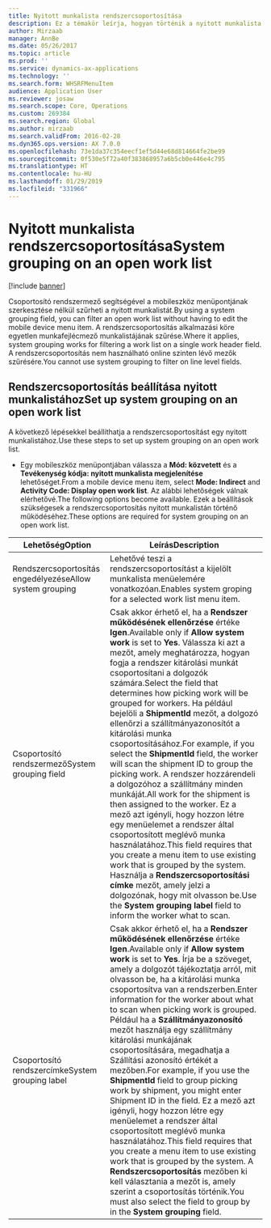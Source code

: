 ```yaml
---
title: Nyitott munkalista rendszercsoportosítása
description: Ez a témakör leírja, hogyan történik a nyitott munkalista szűrése egy mobileszközön.
author: Mirzaab
manager: AnnBe
ms.date: 05/26/2017
ms.topic: article
ms.prod: ''
ms.service: dynamics-ax-applications
ms.technology: ''
ms.search.form: WHSRFMenuItem
audience: Application User
ms.reviewer: josaw
ms.search.scope: Core, Operations
ms.custom: 269384
ms.search.region: Global
ms.author: mirzaab
ms.search.validFrom: 2016-02-28
ms.dyn365.ops.version: AX 7.0.0
ms.openlocfilehash: 73e1da37c354eecf1ef5d44e68d814664fe2be99
ms.sourcegitcommit: 0f530e5f72a40f383868957a6b5cb0e446e4c795
ms.translationtype: HT
ms.contentlocale: hu-HU
ms.lasthandoff: 01/29/2019
ms.locfileid: "331966"
---
```

# <a name="system-grouping-on-an-open-work-list"></a><span data-ttu-id="3349f-103">Nyitott munkalista rendszercsoportosítása</span><span class="sxs-lookup"><span data-stu-id="3349f-103">System grouping on an open work list</span></span>

[!include [banner](../includes/banner.md)]

<span data-ttu-id="3349f-104">Csoportosító rendszermező segítségével a mobileszköz menüpontjának szerkesztése nélkül szűrheti a nyitott munkalistát.</span><span class="sxs-lookup"><span data-stu-id="3349f-104">By using a system grouping field, you can filter an open work list without having to edit the mobile device menu item.</span></span>
<span data-ttu-id="3349f-105">A rendszercsoportosítás alkalmazási köre egyetlen munkafejlécmező munkalistájának szűrése.</span><span class="sxs-lookup"><span data-stu-id="3349f-105">Where it applies, system grouping works for filtering a work list on a single work header field.</span></span> <span data-ttu-id="3349f-106">A rendszercsoportosítás nem használható online szinten lévő mezők szűrésére.</span><span class="sxs-lookup"><span data-stu-id="3349f-106">You cannot use system grouping to filter on line level fields.</span></span>

## <a name="set-up-system-grouping-on-an-open-work-list"></a><span data-ttu-id="3349f-107">Rendszercsoportosítás beállítása nyitott munkalistához</span><span class="sxs-lookup"><span data-stu-id="3349f-107">Set up system grouping on an open work list</span></span>
<span data-ttu-id="3349f-108">A következő lépésekkel beállíthatja a rendszercsoportosítást egy nyitott munkalistához.</span><span class="sxs-lookup"><span data-stu-id="3349f-108">Use these steps to set up system grouping on an open work list.</span></span>

-   <span data-ttu-id="3349f-109">Egy mobileszköz menüpontjában válassza a **Mód: közvetett** és a **Tevékenység kódja: nyitott munkalista megjelenítése** lehetőséget.</span><span class="sxs-lookup"><span data-stu-id="3349f-109">From a mobile device menu item, select **Mode: Indirect** and **Activity Code: Display open work list**.</span></span> <span data-ttu-id="3349f-110">Az alábbi lehetőségek válnak elérhetővé.</span><span class="sxs-lookup"><span data-stu-id="3349f-110">The following options become available.</span></span> <span data-ttu-id="3349f-111">Ezek a beállítások szükségesek a rendszercsoportosítás nyitott munkalistán történő működéséhez.</span><span class="sxs-lookup"><span data-stu-id="3349f-111">These options are required for system grouping on an open work list.</span></span> 

|        <span data-ttu-id="3349f-112">Lehetőség</span><span class="sxs-lookup"><span data-stu-id="3349f-112">Option</span></span>         |                                                                                                                                                                                                                                                                         <span data-ttu-id="3349f-113">Leírás</span><span class="sxs-lookup"><span data-stu-id="3349f-113">Description</span></span>                                                                                                                                                                                                                                                                         |
|-----------------------|-------------------------------------------------------------------------------------------------------------------------------------------------------------------------------------------------------------------------------------------------------------------------------------------------------------------------------------------------------------------------------------------------------------------------------------------------------------------------------------------------------------------------------------------------------------|
| <span data-ttu-id="3349f-114">Rendszercsoportosítás engedélyezése</span><span class="sxs-lookup"><span data-stu-id="3349f-114">Allow system grouping</span></span> |                                                                                                                                                                                                                                                 <span data-ttu-id="3349f-115">Lehetővé teszi a rendszercsoportosítást a kijelölt munkalista menüelemére vonatkozóan.</span><span class="sxs-lookup"><span data-stu-id="3349f-115">Enables system groping for a selected work list menu item.</span></span>                                                                                                                                                                                                                                                  |
| <span data-ttu-id="3349f-116">Csoportosító rendszermező</span><span class="sxs-lookup"><span data-stu-id="3349f-116">System grouping field</span></span> | <span data-ttu-id="3349f-117">Csak akkor érhető el, ha a <strong>Rendszer működésének ellenőrzése</strong> értéke <strong>Igen</strong>.</span><span class="sxs-lookup"><span data-stu-id="3349f-117">Available only if <strong>Allow system work</strong> is set to <strong>Yes</strong>.</span></span> <span data-ttu-id="3349f-118">Válassza ki azt a mezőt, amely meghatározza, hogyan fogja a rendszer kitárolási munkát csoportosítani a dolgozók számára.</span><span class="sxs-lookup"><span data-stu-id="3349f-118">Select the field that determines how picking work will be grouped for workers.</span></span> <span data-ttu-id="3349f-119">Ha például bejelöli a <strong>ShipmentId</strong> mezőt, a dolgozó ellenőrzi a szállítmányazonosítót a kitárolási munka csoportosításához.</span><span class="sxs-lookup"><span data-stu-id="3349f-119">For example, if you select the <strong>ShipmentId</strong> field, the worker will scan the shipment ID to group the picking work.</span></span> <span data-ttu-id="3349f-120">A rendszer hozzárendeli a dolgozóhoz a szállítmány minden munkáját.</span><span class="sxs-lookup"><span data-stu-id="3349f-120">All work for the shipment is then assigned to the worker.</span></span> <span data-ttu-id="3349f-121">Ez a mező azt igényli, hogy hozzon létre egy menüelemet a rendszer által csoportosított meglévő munka használatához.</span><span class="sxs-lookup"><span data-stu-id="3349f-121">This field requires that you create a menu item to use existing work that is grouped by the system.</span></span> <span data-ttu-id="3349f-122">Használja a <strong>Rendszercsoportosítási címke</strong> mezőt, amely jelzi a dolgozónak, hogy mit olvasson be.</span><span class="sxs-lookup"><span data-stu-id="3349f-122">Use the <strong>System grouping label</strong> field to inform the worker what to scan.</span></span> |
| <span data-ttu-id="3349f-123">Csoportosító rendszercímke</span><span class="sxs-lookup"><span data-stu-id="3349f-123">System grouping label</span></span> |                       <span data-ttu-id="3349f-124">Csak akkor érhető el, ha a <strong>Rendszer működésének ellenőrzése</strong> értéke <strong>Igen</strong>.</span><span class="sxs-lookup"><span data-stu-id="3349f-124">Available only if <strong>Allow system work</strong> is set to <strong>Yes</strong>.</span></span> <span data-ttu-id="3349f-125">Írja be a szöveget, amely a dolgozót tájékoztatja arról, mit olvasson be, ha a kitárolási munka csoportosítva van a rendszerben.</span><span class="sxs-lookup"><span data-stu-id="3349f-125">Enter information for the worker about what to scan when picking work is grouped.</span></span> <span data-ttu-id="3349f-126">Például ha a <strong>Szállítmányazonosító</strong> mezőt használja egy szállítmány kitárolási munkájának csoportosítására, megadhatja a Szállítási azonosító értékét a mezőben.</span><span class="sxs-lookup"><span data-stu-id="3349f-126">For example, if you use the <strong>ShipmentId</strong> field to group picking work by shipment, you might enter Shipment ID in the field.</span></span> <span data-ttu-id="3349f-127">Ez a mező azt igényli, hogy hozzon létre egy menüelemet a rendszer által csoportosított meglévő munka használatához.</span><span class="sxs-lookup"><span data-stu-id="3349f-127">This field requires that you create a menu item to use existing work that is grouped by the system.</span></span> <span data-ttu-id="3349f-128">A <strong>Rendszercsoportosítás</strong> mezőben ki kell választania a mezőt is, amely szerint a csoportosítás történik.</span><span class="sxs-lookup"><span data-stu-id="3349f-128">You must also select the field to group by in the <strong>System grouping</strong> field.</span></span>                       |

